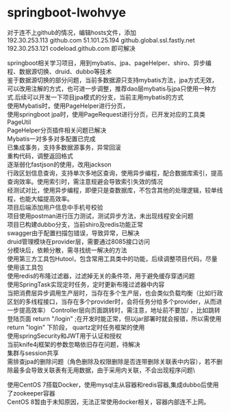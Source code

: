 # springboot-lwohvye

对于连不上github的情况，编辑hosts文件，添加\
192.30.253.113  github.com
51.101.25.194 github.global.ssl.fastly.net
192.30.253.121 codeload.github.com
即可解决

springboot相关学习项目，用到mybatis、jpa、pageHelper、shiro、异步编程、数据源切换、druid、dubbo等技术\
鉴于数据源切换的部分问题，当前多数据源只支持mybatis方法，jpa方式无效，可以改用注解的方式，也可进一步调整，推荐dao层mybatis与jpa只使用一种方式.后续可以开发一下项目jpa模式的分支，当前主用mybatis的方式\
使用Mybatis时，使用PageHelper进行分页，\
使用springboot jpa时，使用PageRequest进行分页，已开发对应的工具类PageUtil\
PageHelper分页插件相关问题已解决\
Mybatis一对多多对多配置已完成\
已集成事务，支持多数据源事务，异常回滚\
重构代码，调整返回格式\
逐渐弱化fastjson的使用，改用jackson\
行政区划信息查询，支持单次多地区查询，使用异步编程，配合数据库索引，提高查询效率。使用索引时，需注意规避会导致索引失效的情况\
经测试对比，使用异步编程，即便只是查数据库，不包含其他的处理逻辑，较单线程，也能大幅提高效率。\
项目后端添加用户信息中手机号校验\
项目使用postman进行压力测试，测试异步方法，未出现线程安全问题\
项目已构建dubbo分支，当前shiro及redis功能正常\
swagger由于配置扫描包错误，导致异常，已解决\
druid管理模块在provider层，需要通过8085接口访问\
分模块后，依赖分散，需寻找统一解决的方法\
使用第三方工具包Hutool，包含常用工具类中的功能，后续调整项目代码，尽量使用该工具包\
使用redis的布隆过滤器，过滤掉无关的条件项，用于避免缓存穿透问题\
使用SpringTask实现定时任务，定时更新布隆过滤器中内容\
当把消费层异步调用生产层时，当存在多个生产层，也会类似负载均衡（比如行政区划的多线程接口，当存在多个provider时，会将任务分给多个provider，从而进一步提高效率）
Controller层向页面跳转时，需注意，地址前不要加/ ，比如跳转登陆页面 return "/login" ;在开发时能正常，但以jar部署时就会报错，所以需使用 return "login"
下阶段，
quartz定时任务框架的使用\
使用springSecurity和JWT用于认证和授权\
当前knife4j框架的参数忽略依旧存在问题，待解决\
集群与session共享\
需排查jpa的删除问题（角色删除及权限删除是否连带删除关联表中内容），若不删除最多会导致关联表有无用数据，由于采用内关联，不会出现程序问题\

使用CentOS 7搭载Docker，使用mysql主从容器和redis容器,集成dubbo后使用了zookeeper容器\
CentOS 8暂由于未知原因，无法正常使用docker相关，容器内部连不上网。
